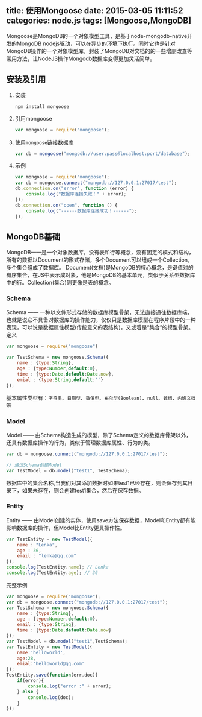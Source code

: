 title: 使用Mongoose
date: 2015-03-05 11:11:52
categories: node.js
tags: [Mongoose,MongoDB]
---
Mongoose是MongoDB的一个对象模型工具，是基于node-mongodb-native开发的MongoDB nodejs驱动，可以在异步的环境下执行。同时它也是针对MongoDB操作的一个对象模型库，封装了MongoDB对文档的的一些增删改查等常用方法，让NodeJS操作Mongodb数据库变得更加灵活简单。
<!--more-->
## 安装及引用
1. 安装
	```shell
	npm install mongoose
	```
2. 引用mongoose
	```js
	var mongoose = require("mongoose");
	```
3. 使用`mongoose`链接数据库
	```js
	var db = mongoose("mongodb://user:pass@localhost:port/database");
	```
4. 示例
	```js
	var mongoose = require("mongoose");
	var db = mongoose.connect("mongodb://127.0.0.1:27017/test");
	db.connection.on("error", function (error) {
    	console.log("数据库连接失败：" + error);
	});
	db.connection.on("open", function () {
    	console.log("------数据库连接成功！------");
	});
	```

## MongoDB基础
MongoDB——是一个对象数据库，没有表和行等概念，没有固定的模式和结构，所有的数据以Document的形式存储，多个Document可以组成一个Collection，多个集合组成了数据库。
Document(文档)是MongoDB的核心概念，是键值对的有序集合，在JS中表示成对象，他是MongoDB的基本单元，类似于关系型数据库中的行。Collection(集合)则更像是表的概念。

### Schema
Schema —— 一种以文件形式存储的数据库模型骨架，无法直接通往数据库端，也就是说它不具备对数据库的操作能力，仅仅只是数据库模型在程序片段中的一种表现，可以说是数据属性模型(传统意义的表结构)，又或着是“集合”的模型骨架。
定义
```js
var mongoose = require("mongoose")

var TestSchema = new mongoose.Schema({
	name : {type:String},
	age : {type:Number,default:0},
	time : {type:Date,default:Date.now},
	emial : {type:String,default:''}
});
```
基本属性类型有：`字符串`、`日期型`、`数值型`、`布尔型(Boolean)`、`null`、`数组`、`内嵌文档`等
### Model
Model —— 由Schema构造生成的模型，除了Schema定义的数据库骨架以外，还具有数据库操作的行为，类似于管理数据库属性、行为的类。
```js
var db = mongoose.connect("mongodb://127.0.0.1:27017/test");

// 通过Schema创建Model
var TestModel = db.model("test1", TestSchema);
```
数据库中的集合名称,当我们对其添加数据时如果test1已经存在，则会保存到其目录下，如果未存在，则会创建test1集合，然后在保存数据。
### Entity
Entity —— 由Model创建的实体，使用save方法保存数据，Model和Entity都有能影响数据库的操作，但Model比Entity更具操作性。
```js
var TestEntity = new TestModel({
	name : "Lenka",
	age : 36,
	email : "lenka@qq.com"
});
console.log(TestEntity.name); // Lenka
console.log(TestEntity.age); // 36
```
完整示例
```js
var mongoose = require("mongoose");
var db = mongoose.connect("mongodb://127.0.0.1:27017/test");
var TestSchema = new mongoose.Schema({
	name : {type:String},
	age : {type:Number,default:0},
	email : {type:String},
	time : {type:Date,default:Date.now}
});
var TestModel = db.model("test1",TestSchema);
var TestEntity = new TestModel({
	name:'helloworld',
	age:28,
	emial:'helloworld@qq.com'
});
TestEntity.save(function(err,doc){
	if(error){
		console.log("error :" + error);
	} else {
		console.log(doc);
	}
});
```
